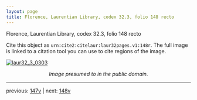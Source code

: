 ```yaml
---
layout: page
title: Florence, Laurentian Library, codex 32.3, folio 148 recto
---
```


Florence, Laurentian Library, codex 32.3, folio 148 recto

Cite this object as `urn:cite2:citelaur:laur32pages.v1:148r`.  The full image is linked to a citation tool you can use to cite regions of the image.

[![laur32_3_0303](http://www.homermultitext.org/iipsrv?IIIF=/project/homer/pyramidal/deepzoom/citelaur/laur32imgs/v1/laur32_3_0303.tif/full/800,/0/default.jpg)](http://www.homermultitext.org/ict2/?urn=urn:cite2:citelaur:laur32imgs.v1:laur32_3_0303) 

<p style="text-align: center; font-style: italic;">Image presumed to in the public domain.</p>

---

previous: [147v](../147v/) | next: [148v](../148v/)